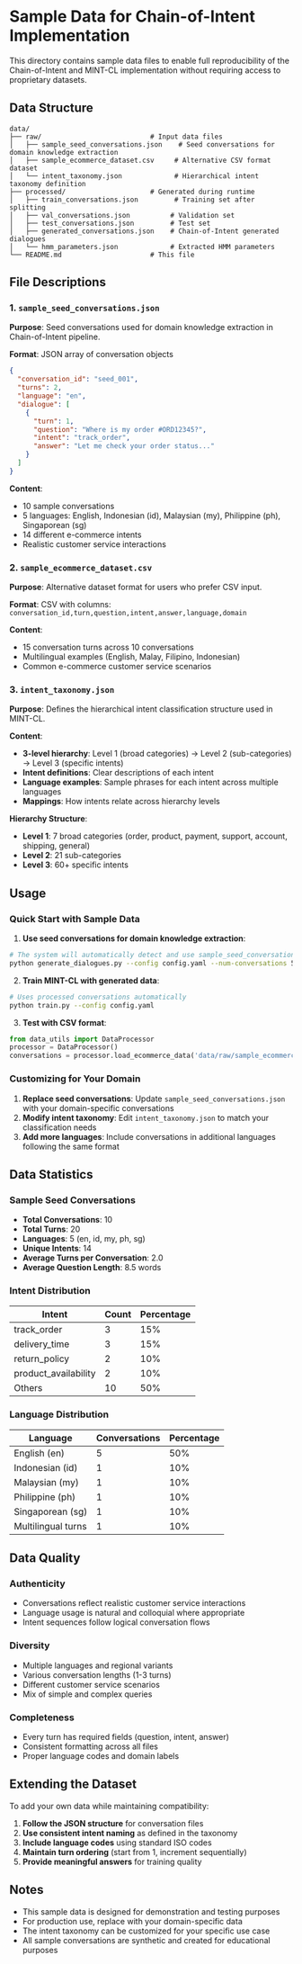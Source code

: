 # Sample Data for Chain-of-Intent Implementation

This directory contains sample data files to enable full reproducibility of the Chain-of-Intent and MINT-CL implementation without requiring access to proprietary datasets.

## Data Structure

```
data/
├── raw/                           # Input data files
│   ├── sample_seed_conversations.json    # Seed conversations for domain knowledge extraction
│   ├── sample_ecommerce_dataset.csv     # Alternative CSV format dataset
│   └── intent_taxonomy.json             # Hierarchical intent taxonomy definition
├── processed/                     # Generated during runtime
│   ├── train_conversations.json         # Training set after splitting
│   ├── val_conversations.json          # Validation set
│   ├── test_conversations.json         # Test set
│   ├── generated_conversations.json    # Chain-of-Intent generated dialogues
│   └── hmm_parameters.json             # Extracted HMM parameters
└── README.md                      # This file
```

## File Descriptions

### 1. `sample_seed_conversations.json`

**Purpose**: Seed conversations used for domain knowledge extraction in Chain-of-Intent pipeline.

**Format**: JSON array of conversation objects
```json
{
  "conversation_id": "seed_001",
  "turns": 2,
  "language": "en", 
  "dialogue": [
    {
      "turn": 1,
      "question": "Where is my order #ORD12345?",
      "intent": "track_order",
      "answer": "Let me check your order status..."
    }
  ]
}
```

**Content**: 
- 10 sample conversations
- 5 languages: English, Indonesian (id), Malaysian (my), Philippine (ph), Singaporean (sg)
- 14 different e-commerce intents
- Realistic customer service interactions

### 2. `sample_ecommerce_dataset.csv`

**Purpose**: Alternative dataset format for users who prefer CSV input.

**Format**: CSV with columns: `conversation_id,turn,question,intent,answer,language,domain`

**Content**:
- 15 conversation turns across 10 conversations
- Multilingual examples (English, Malay, Filipino, Indonesian)
- Common e-commerce customer service scenarios

### 3. `intent_taxonomy.json`

**Purpose**: Defines the hierarchical intent classification structure used in MINT-CL.

**Content**:
- **3-level hierarchy**: Level 1 (broad categories) → Level 2 (sub-categories) → Level 3 (specific intents)
- **Intent definitions**: Clear descriptions of each intent
- **Language examples**: Sample phrases for each intent across multiple languages
- **Mappings**: How intents relate across hierarchy levels

**Hierarchy Structure**:
- **Level 1**: 7 broad categories (order, product, payment, support, account, shipping, general)
- **Level 2**: 21 sub-categories 
- **Level 3**: 60+ specific intents

## Usage

### Quick Start with Sample Data

1. **Use seed conversations for domain knowledge extraction**:
```bash
# The system will automatically detect and use sample_seed_conversations.json
python generate_dialogues.py --config config.yaml --num-conversations 50
```

2. **Train MINT-CL with generated data**:
```bash
# Uses processed conversations automatically
python train.py --config config.yaml
```

3. **Test with CSV format**:
```python
from data_utils import DataProcessor
processor = DataProcessor()
conversations = processor.load_ecommerce_data('data/raw/sample_ecommerce_dataset.csv')
```

### Customizing for Your Domain

1. **Replace seed conversations**: Update `sample_seed_conversations.json` with your domain-specific conversations
2. **Modify intent taxonomy**: Edit `intent_taxonomy.json` to match your classification needs
3. **Add more languages**: Include conversations in additional languages following the same format

## Data Statistics

### Sample Seed Conversations
- **Total Conversations**: 10
- **Total Turns**: 20
- **Languages**: 5 (en, id, my, ph, sg)
- **Unique Intents**: 14
- **Average Turns per Conversation**: 2.0
- **Average Question Length**: 8.5 words

### Intent Distribution
| Intent | Count | Percentage |
|--------|-------|------------|
| track_order | 3 | 15% |
| delivery_time | 3 | 15% |
| return_policy | 2 | 10% |
| product_availability | 2 | 10% |
| Others | 10 | 50% |

### Language Distribution
| Language | Conversations | Percentage |
|----------|---------------|------------|
| English (en) | 5 | 50% |
| Indonesian (id) | 1 | 10% |
| Malaysian (my) | 1 | 10% |
| Philippine (ph) | 1 | 10% |
| Singaporean (sg) | 1 | 10% |
| Multilingual turns | 1 | 10% |

## Data Quality

### Authenticity
- Conversations reflect realistic customer service interactions
- Language usage is natural and colloquial where appropriate
- Intent sequences follow logical conversation flows

### Diversity
- Multiple languages and regional variants
- Various conversation lengths (1-3 turns)
- Different customer service scenarios
- Mix of simple and complex queries

### Completeness
- Every turn has required fields (question, intent, answer)
- Consistent formatting across all files
- Proper language codes and domain labels

## Extending the Dataset

To add your own data while maintaining compatibility:

1. **Follow the JSON structure** for conversation files
2. **Use consistent intent naming** as defined in the taxonomy
3. **Include language codes** using standard ISO codes
4. **Maintain turn ordering** (start from 1, increment sequentially)
5. **Provide meaningful answers** for training quality

## Notes

- This sample data is designed for demonstration and testing purposes
- For production use, replace with your domain-specific data
- The intent taxonomy can be customized for your specific use case
- All sample conversations are synthetic and created for educational purposes